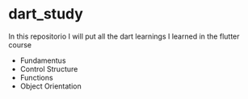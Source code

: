 # dart_study
In this repositorio I will put all the dart learnings I learned in the flutter course

- Fundamentus
- Control Structure
- Functions
- Object Orientation
